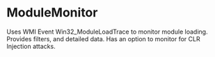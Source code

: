 # ModuleMonitor
Uses WMI Event Win32_ModuleLoadTrace to monitor module loading. Provides filters, and detailed data. Has an option to monitor for CLR Injection attacks.
